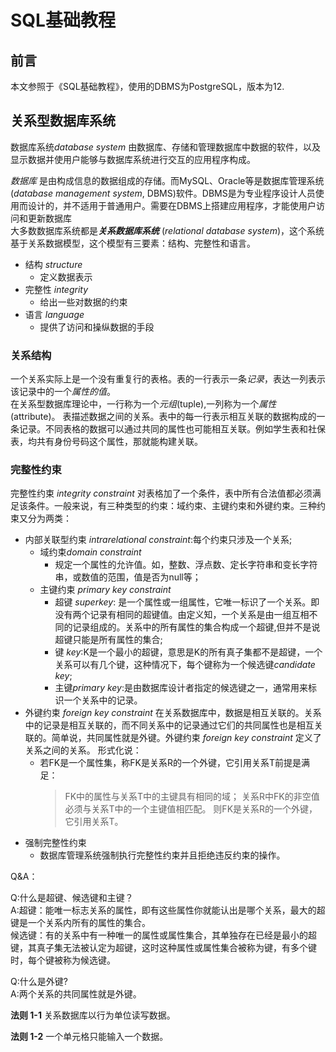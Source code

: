 # SQL基础教程

## 前言

本文参照于《SQL基础教程》，使用的DBMS为PostgreSQL，版本为12.

## 关系型数据库系统

数据库系统*database system* 由数据库、存储和管理数据库中数据的软件，以及显示数据并使用户能够与数据库系统进行交互的应用程序构成。

*数据库* 是由构成信息的数据组成的存储。而MySQL、Oracle等是数据库管理系统(*database management system*, DBMS)软件。DBMS是为专业程序设计人员使用而设计的，并不适用于普通用户。需要在DBMS上搭建应用程序，才能使用户访问和更新数据库  
大多数数据库系统都是***关系数据库系统*** (*relational database system*)，这个系统基于关系数据模型，这个模型有三要素：结构、完整性和语言。

* 结构 *structure*
  * 定义数据表示
* 完整性 *integrity*
  * 给出一些对数据的约束
* 语言 *language*
  * 提供了访问和操纵数据的手段

### 关系结构

一个关系实际上是一个没有重复行的表格。表的一行表示一条*记录*，表达一列表示该记录中的一个*属性的值*。  
在关系型数据库理论中，一行称为一个*元组*(tuple),一列称为一个*属性* (attribute)。
表描述数据之间的关系。表中的每一行表示相互关联的数据构成的一条记录。不同表格的数据可以通过共同的属性也可能相互关联。例如学生表和社保表，均共有身份号码这个属性，那就能构建关联。

### 完整性约束

完整性约束 *integrity constraint* 对表格加了一个条件，表中所有合法值都必须满足该条件。一般来说，有三种类型的约束：域约束、主键约束和外键约束。三种约束又分为两类：

* 内部关联型约束 *intrarelational constraint*:每个约束只涉及一个关系;
  * 域约束*domain constraint*
    * 规定一个属性的允许值。如，整数、浮点数、定长字符串和变长字符串，或数值的范围，值是否为null等；
  * 主键约束 *primary key constraint*
    * 超键 *superkey*: 是一个属性或一组属性，它唯一标识了一个关系。即没有两个记录有相同的超键值。由定义知，一个关系是由一组互相不同的记录组成的。关系中的所有属性的集合构成一个超键,但并不是说超键只能是所有属性的集合;
    * 键 *key*:K是一个最小的超键，意思是K的所有真子集都不是超键，一个关系可以有几个键，这种情况下，每个键称为一个候选键*candidate key*;
    * 主键*primary key*:是由数据库设计者指定的候选键之一，通常用来标识一个关系中的记录。
* 外键约束 *foreign key constraint*
  在关系数据库中，数据是相互关联的。关系中的记录是相互关联的，而不同关系中的记录通过它们的共同属性也是相互关联的。简单说，共同属性就是外键。外键约束 *foreign key constraint* 定义了关系之间的关系。
  形式化说：
  * 若FK是一个属性集，称FK是关系R的一个外键，它引用关系T前提是满足：
      >FK中的属性与关系T中的主键具有相同的域；
      >关系R中FK的非空值必须与关系T中的一个主键值相匹配。  则FK是关系R的一个外键，它引用关系T。  
* 强制完整性约束
  * 数据库管理系统强制执行完整性约束并且拒绝违反约束的操作。  

Q&A：  

Q:什么是超键、候选键和主键？  
A:超键：能唯一标志关系的属性，即有这些属性你就能认出是哪个关系，最大的超键是一个关系内所有的属性的集合。  
候选键：有的关系中有一种唯一的属性或属性集合，其单独存在已经是最小的超键，其真子集无法被认定为超键，这时这种属性或属性集合被称为键，有多个键时，每个键被称为候选键。  

Q:什么是外键?  
A:两个关系的共同属性就是外键。

**法则 1-1** 关系数据库以行为单位读写数据。

**法则 1-2** 一个单元格只能输入一个数据。
